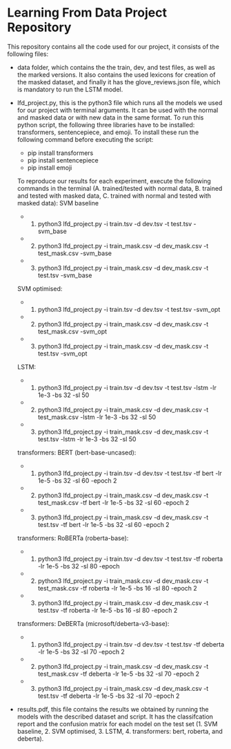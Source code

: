 # Learning From Data Project Repository 

This repository contains all the code used for our project, it consists of the following files:
- data folder, which contains the the train, dev, and test files, as well as the marked versions. It also contains the used lexicons for creation of the masked dataset, and finally it has the glove_reviews.json file, which is mandatory to run the LSTM model.

- lfd_project.py, this is the python3 file which runs all the models we used for our project with terminal arguments. It can be used with the normal and masked data or with new data in the same format. To run this python script, the following three libraries have to be installed: transformers, sentencepiece, and emoji. To install these run the following command before executing the script: 
    - pip install transformers
    - pip install sentencepiece
    - pip install emoji
    
    To reproduce our results for each experiment, execute the following commands in the terminal
    (A. trained/tested with normal data, B. trained and tested with masked data, C. trained with normal and tested with masked data):
    SVM baseline
    - 1. python3 lfd_project.py -i train.tsv -d dev.tsv -t test.tsv -svm_base
    - 2. python3 lfd_project.py -i train_mask.csv -d dev_mask.csv -t test_mask.csv -svm_base
    - 3. python3 lfd_project.py -i train_mask.csv -d dev_mask.csv -t test.tsv -svm_base
    
    SVM optimised:
    - 1. python3 lfd_project.py -i train.tsv -d dev.tsv -t test.tsv -svm_opt
    - 2. python3 lfd_project.py -i train_mask.csv -d dev_mask.csv -t test_mask.csv -svm_opt
    - 3. python3 lfd_project.py -i train_mask.csv -d dev_mask.csv -t test.tsv -svm_opt
    
    LSTM:
    - 1. python3 lfd_project.py -i train.tsv -d dev.tsv -t test.tsv -lstm -lr 1e-3 -bs 32 -sl 50
    - 2. python3 lfd_project.py -i train_mask.csv -d dev_mask.csv -t test_mask.csv -lstm -lr 1e-3 -bs 32 -sl 50
    - 3. python3 lfd_project.py -i train_mask.csv -d dev_mask.csv -t test.tsv -lstm -lr 1e-3 -bs 32 -sl 50
    
    transformers: BERT (bert-base-uncased):
    - 1. python3 lfd_project.py -i train.tsv -d dev.tsv -t test.tsv -tf bert -lr 1e-5 -bs 32 -sl 60 -epoch 2
    - 2. python3 lfd_project.py -i train_mask.csv -d dev_mask.csv -t test_mask.csv -tf bert -lr 1e-5 -bs 32 -sl 60 -epoch 2
    - 3. python3 lfd_project.py -i train_mask.csv -d dev_mask.csv -t test.tsv -tf bert -lr 1e-5 -bs 32 -sl 60 -epoch 2
    
    transformers: RoBERTa (roberta-base):
    - 1. python3 lfd_project.py -i train.tsv -d dev.tsv -t test.tsv -tf roberta -lr 1e-5 -bs 32 -sl 80 -epoch 
    - 2. python3 lfd_project.py -i train_mask.csv -d dev_mask.csv -t test_mask.csv -tf roberta -lr 1e-5 -bs 16 -sl 80 -epoch 2
    - 3. python3 lfd_project.py -i train_mask.csv -d dev_mask.csv -t test.tsv -tf roberta -lr 1e-5 -bs 16 -sl 80 -epoch 2
    
    transformers: DeBERTa (microsoft/deberta-v3-base):
    - 1. python3 lfd_project.py -i train.tsv -d dev.tsv -t test.tsv -tf deberta -lr 1e-5 -bs 32 -sl 70 -epoch 2
    - 2. python3 lfd_project.py -i train_mask.csv -d dev_mask.csv -t test_mask.csv -tf deberta -lr 1e-5 -bs 32 -sl 70 -epoch 2
    - 3. python3 lfd_project.py -i train_mask.csv -d dev_mask.csv -t test.tsv -tf deberta -lr 1e-5 -bs 32 -sl 70 -epoch 2

- results.pdf, this file contains the results we obtained by running the models with the described dataset and script. It has the classifcation report and the confusion matrix for each model on the test set (1. SVM baseline, 2. SVM optimised, 3. LSTM, 4. transformers: bert, roberta, and deberta).




